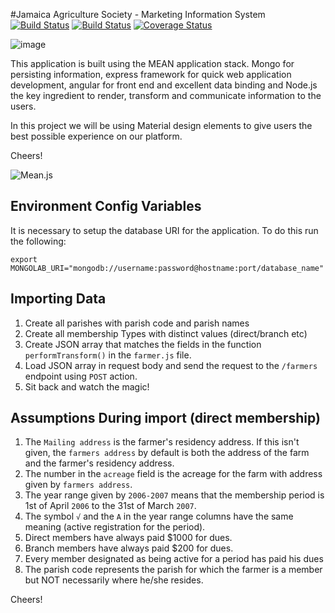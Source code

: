 #Jamaica Agriculture Society - Marketing Information System
[![Build Status](https://travis-ci.org/slashroots/jas-mis-app.svg?branch=master)](https://travis-ci.org/slashroots/jas-mis-app) [![Build Status](https://travis-ci.org/slashroots/jas-mis-app.svg?branch=develop)](https://travis-ci.org/slashroots/jas-mis-app) [![Coverage Status](https://coveralls.io/repos/slashroots/jas-mis-app/badge.svg)](https://coveralls.io/r/slashroots/jas-mis-app)

![image](http://slashroots.org/img/logo.png)

This application is built using the MEAN application stack. Mongo for persisting information, express framework for quick web application development, angular for front end and excellent data binding and Node.js the key ingredient to render, transform and communicate information to the users.  

In this project we will be using Material design elements to give users the best possible experience on our platform.  

Cheers!

![Mean.js](http://meanjs.org/img/logo.png)

## Environment Config Variables

It is necessary to setup the database URI for the application.  To do this run the following:

```
export MONGOLAB_URI="mongodb://username:password@hostname:port/database_name"
```

## Importing Data

1.	Create all parishes with parish code and parish names
2.	Create all membership Types with distinct values (direct/branch etc)
3.	Create JSON array that matches the fields in the function ```performTransform()``` in the ```farmer.js``` file.
4.  Load JSON array in request body and send the request to the ```/farmers``` endpoint using ```POST``` action.
5.  Sit back and watch the magic!

## Assumptions During import (direct membership)

1.  The ```Mailing address``` is the farmer's residency address.  If this isn't given, the ```farmers address``` by default is both the address of the farm and the farmer's residency address.
2.  The number in the ```acreage``` field is the acreage for the farm with address given by ```farmers address```.
3.  The year range given by ```2006-2007``` means that the membership period is 1st of April ```2006``` to the 31st of March ```2007```.
4.  The symbol ```√``` and the ```A``` in the year range columns have the same meaning (active registration for the period).
5.  Direct members have always paid $1000 for dues.
6.  Branch members have always paid $200 for dues.
7.  Every member designated as being active for a period has paid his dues
8.  The parish code represents the parish for which the farmer is a member but NOT necessarily where he/she resides.


Cheers!